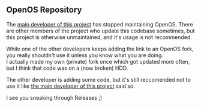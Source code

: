 ## OpenOS Repository
The [main developer of this project](https://github.com/sc39IsADev) has stopped maintaining OpenOS. There are other members of the project who update this codebase sometimes, but this project is otherwise unmaintained, and it's usage is not recommended. 

While one of the other developers keeps adding the link to an OpenOS fork, you really shouldn't use it unless you know what you are doing.  
I actually made my own (private) fork once which got updated more often, but I think that code was on a (now broken) HDD.  

The other developer is adding some code, but it's still reccomended not to use it like [the main developer of this project](https://github.com/sc39IsADev) said so.

I see you sneaking through Releases ;)
